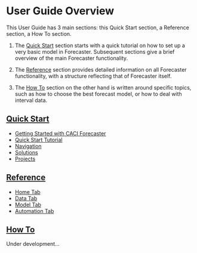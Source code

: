 # User Guide Overview

This User Guide has 3 main sections: this Quick Start section, a Reference section, a How To section. 

1.  The [Quick Start](/getting-started/Getting-started.md) section starts with a quick tutorial on how to set up a very basic model in Forecaster. Subsequent sections give a brief overview of the main Forecaster functionality. 

2. The [Reference](/reference/reference.md) section provides detailed information on all Forecaster functionality, with a structure reflecting that of Forecaster itself.

3. The [How To](/how-to/how-to.md) section on the other hand is written around specific topics, such as how to choose the best forecast model, or how to deal with interval data.

## [Quick Start](/getting-started/Getting-started.md)
<!--* [About the User Guide](getting-started/user-guide.md) -->
* [Getting Started with CACI Forecaster](/getting-started/Getting-started.md)
* [Quick Start Tutorial](/getting-started/Tutorial.md)
* [Navigation](/getting-started/Navigation.md)
* [Solutions](/getting-started/Solution.md)
* [Projects](/getting-started/Projects.md)

## [Reference](/reference/reference.md)
* [Home Tab](/reference/Home/Home.md)
* [Data Tab](/reference/Data/Data.md)
* [Model Tab](/reference/Forecasting/Forecasting-Overview.md)
* [Automation Tab](/reference/Automation/Automation.md)


## [How To](/how-to/how-to.md)
Under development...

<!--
* [Forecasting Models Overview](user-cases/Forecast-Models-Overview.md)
* [Using Marketing Type Delays](user-cases/Delays.md)
* [Interval Forecasting](user-cases/Interval-Forecasting.md)
-->

